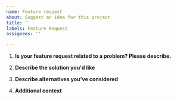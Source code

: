 ```yaml
---
name: Feature request
about: Suggest an idea for this project
title: ''
labels: Feature Request
assignees: ''

---
```


<!-- It's often a good idea to discuss these in the nflverse Discord: https://discord.com/invite/5Er2FBnnQa -->

<!-- Please fill in the below -->

1. **Is your feature request related to a problem? Please describe.**
<!-- A clear and concise description of what the problem is. --> 
<!--Ex. I'm always frustrated when [...] -->

2. **Describe the solution you'd like**
<!-- A clear and concise description of what you want to happen. -->

3. **Describe alternatives you've considered**
<!-- A clear and concise description of any alternative solutions or features you've considered. -->

4. **Additional context**
<!-- Add any other context or screenshots about the feature request here. -->
